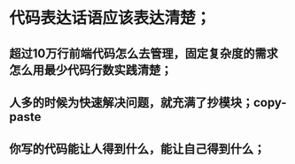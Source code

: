 # 代码表达话语应该表达清楚；

## 超过10万行前端代码怎么去管理，固定复杂度的需求怎么用最少代码行数实践清楚；

## 人多的时候为快速解决问题，就充满了抄模块；copy-paste

## 你写的代码能让人得到什么，能让自己得到什么；
